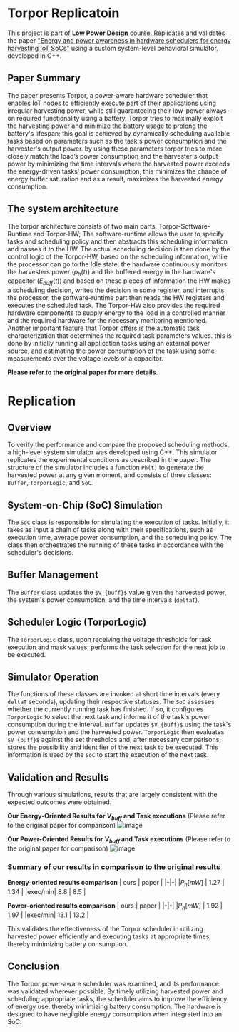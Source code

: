 # Torpor Replicatoin
This project is part of **Low Power Design** course.
Replicates and validates the paper ["Energy and power awareness in hardware schedulers for energy harvesting IoT SoCs"](https://www.sciencedirect.com/science/article/abs/pii/S0167926018305480#:~:text=To%20use%20harvested%20energy%20efficiently,on%20different%20application%2Dspecific%20parameters.) using a custom system-level behavioral simulator, developed in C++.

## Paper Summary
The paper presents Torpor, a power-aware hardware scheduler that enables IoT nodes to efficiently execute part of their applications using irregular harvesting power, while still guaranteeing their low-power always-on required functionality using a battery. Torpor tries to maximally exploit the harvesting power and minimize the battery usage to prolong the battery's lifespan; this goal is achieved by dynamically scheduling available tasks based on parameters such as the task's power consumption and the harvester's output power. by using these parameters torpor tries to more closely match the load’s power consumption and the harvester's output power by minimizing the time intervals where the harvested power exceeds the energy-driven tasks’ power consumption, this minimizes the chance of energy buffer saturation and as a result, maximizes the harvested energy consumption.

## The system architecture
The torpor architecture consists of two main parts, Torpor-Software-Runtime and Torpor-HW; The software-runtime allows the user to specify tasks and scheduling policy and then abstracts this scheduling information and passes it to the HW. The actual scheduling decision is then done by the control logic of the Torpor-HW, based on the scheduling information, while the processor can go to the Idle state. the hardware continuously monitors the harvesters power $(p_h(t))$ and the buffered energy in the hardware's capacitor $(E_{buff}(t))$ and based on these pieces of information the HW makes a scheduling decision, writes the decision in some register, and interrupts the processor, the software-runtime part then reads the HW registers and executes the scheduled task. The Torpor-HW also provides the required hardware components to supply energy to the load in a controlled manner and the required hardware for the necessary monitoring mentioned. Another important feature that Torpor offers is the automatic task characterization 
that determines the required task parameters values. this is done by initially running all application tasks using an external power source, and estimating the power consumption of the task using some measurements over the voltage levels of a capacitor.

**Please refer to the original paper for more details.**

# Replication

## Overview

To verify the performance and compare the proposed scheduling methods, a high-level system simulator was developed using C++. This simulator replicates the experimental conditions as described in the paper. The structure of the simulator includes a function `Ph(t)` to generate the harvested power at any given moment, and consists of three classes: `Buffer`, `TorporLogic`, and `SoC`.

## System-on-Chip (SoC) Simulation

The `SoC` class is responsible for simulating the execution of tasks. Initially, it takes as input a chain of tasks along with their specifications, such as execution time, average power consumption, and the scheduling policy. The class then orchestrates the running of these tasks in accordance with the scheduler's decisions.

## Buffer Management

The `Buffer` class updates the `$V_{buff}$` value given the harvested power, the system's power consumption, and the time intervals (`deltaT`).

## Scheduler Logic (TorporLogic)

The `TorporLogic` class, upon receiving the voltage thresholds for task execution and mask values, performs the task selection for the next job to be executed.

## Simulator Operation

The functions of these classes are invoked at short time intervals (every `deltaT` seconds), updating their respective statuses. The `SoC` assesses whether the currently running task has finished. If so, it configures `TorporLogic` to select the next task and informs it of the task's power consumption during the interval. `Buffer` updates `$V_{buff}$` using the task's power consumption and the harvested power. `TorporLogic` then evaluates `$V_{buff}$` against the set thresholds and, after necessary comparisons, stores the possibility and identifier of the next task to be executed. This information is used by the `SoC` to start the execution of the next task.

## Validation and Results

Through various simulations, results that are largely consistent with the expected outcomes were obtained.

**Our Energy-Oriented Results for $V_{buff}$ and Task executions** (Please refer to the original paper for comparison)
![image](https://github.com/SamanMohseni/TorporReplicatoin/assets/51726090/5239eb0e-9983-46a0-a00a-f617c8ef38ff)

**Our Power-Oriented Results for $V_{buff}$ and Task executions** (Please refer to the original paper for comparison)
![image](https://github.com/SamanMohseni/TorporReplicatoin/assets/51726090/c650a813-55e8-4dd3-a9f2-1267171b607e)

### Summary of our results in comparison to the original results
**Energy-oriented results comparison**
|  ours   |  paper |
|-|-|
|$P_h[mW]$ | 1.27 | 1.34 |
|exec/min| 8.8 | 8.5 |

**Power-oriented results comparison**
|  ours   |  paper |
|-|-|
|$P_h[mW]$ | 1.92 | 1.97 |
|exec/min| 13.1 | 13.2 |

This validates the effectiveness of the Torpor scheduler in utilizing harvested power efficiently and executing tasks at appropriate times, thereby minimizing battery consumption.

## Conclusion

The Torpor power-aware scheduler was examined, and its performance was validated wherever possible. By timely utilizing harvested power and scheduling appropriate tasks, the scheduler aims to improve the efficiency of energy use, thereby minimizing battery consumption. The hardware is designed to have negligible energy consumption when integrated into an SoC.
